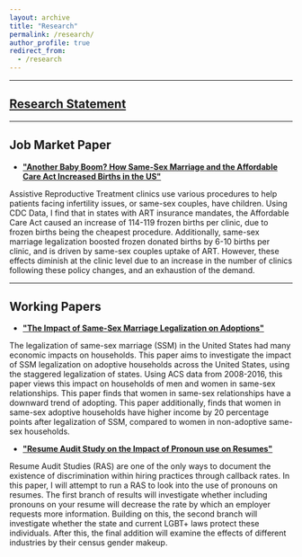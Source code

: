 ```yaml
---
layout: archive
title: "Research"
permalink: /research/
author_profile: true
redirect_from:
  - /research
---
```


<hr>

## [Research Statement](The_Impact_of_ACA_and_Same_Sex_Marriage_Legalization_on_ART.pdf)

<hr>

## Job Market Paper
* [**"Another Baby Boom? How Same-Sex Marriage and the Affordable Care Act Increased Births in the US"**](/files/The_Impact_of_ACA_and_Same_Sex_Marriage_Legalization_on_ART.pdf)

Assistive Reproductive Treatment clinics use various procedures to help patients facing infertility issues, or same-sex couples, have children. Using CDC Data, I find that in states with ART insurance mandates, the Affordable Care Act caused an increase of 114-119 frozen births per clinic, due to frozen births being the cheapest procedure. Additionally, same-sex marriage legalization boosted frozen donated births by 6-10 births per clinic, and is driven by same-sex couples uptake of ART. However, these effects diminish at the clinic level due to an increase in the number of clinics following these policy changes, and an exhaustion of the demand.

<hr>

## Working Papers

* [**"The Impact of Same-Sex Marriage Legalization on Adoptions"**](/files/The_Impact_of_Same_Sex_Marriage_Legalization_on_Adoptions.pdf)

The legalization of same-sex marriage (SSM) in the United States had many economic impacts on households. This paper aims to investigate the impact of SSM legalization on adoptive households across the United States, using the staggered legalization of states. Using ACS data from 2008-2016, this paper views this impact on households of men and women in same-sex relationships. This paper finds that women in same-sex relationships have a downward trend of adopting. This paper additionally, finds that women in same-sex adoptive households have higher income by 20 percentage points after legalization of SSM, compared to women in non-adoptive same-sex households.

* [**"Resume Audit Study on the Impact of Pronoun use on Resumes"**](/files/Resume_Audit_Study_on_the_Impact_of_Pronoun_use_on_Resumes.pdf)

Resume Audit Studies (RAS) are one of the only ways to document the existence of discrimination within hiring practices through callback rates. In this paper, I will attempt to run a RAS to look into the use of pronouns on resumes. The first branch of results will investigate whether including pronouns on your resume will decrease the rate by which an employer requests more information. Building on this, the second branch will investigate whether the state and current LGBT+ laws protect these individuals. After this, the final addition will examine the effects of different industries by their census gender makeup.




